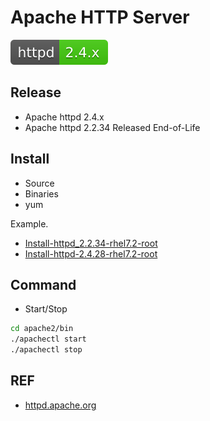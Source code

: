 # Apache HTTP Server

[![httpd](../../svg/httpd-2.4.x-brightgreen.svg)]()


## Release

- Apache httpd 2.4.x
- Apache httpd 2.2.34 Released End-of-Life

## Install

- Source
- Binaries
- yum

Example.
- [Install-httpd_2.2.34-rhel7.2-root](install-httpd-2.2.34/Install-httpd_2.2.34-rhel7.2-root.sh)
- [Install-httpd-2.4.28-rhel7.2-root](Install-httpd_2.4.28-rhel_7.2-root.md)

## Command

- Start/Stop

```bash
cd apache2/bin
./apachectl start
./apachectl stop
```

## REF

- [httpd.apache.org](http://httpd.apache.org/httpd.md)